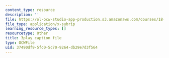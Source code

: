 ```yaml
---
content_type: resource
description: ''
file: https://ol-ocw-studio-app-production.s3.amazonaws.com/courses/18-086-mathematical-methods-for-engineers-ii-spring-2006/37490df95fc05c709264db29e7d3f564_7dVYOOHB4g4.vtt
file_type: application/x-subrip
learning_resource_types: []
resourcetype: Other
title: 3play caption file
type: OCWFile
uid: 37490df9-5fc0-5c70-9264-db29e7d3f564
---
```

